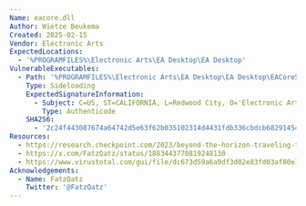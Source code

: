```yaml
---
Name: eacore.dll
Author: Wietze Beukema
Created: 2025-02-15
Vendor: Electronic Arts
ExpectedLocations:
  - '%PROGRAMFILES%\Electronic Arts\EA Desktop\EA Desktop'
VulnerableExecutables:
  - Path: '%PROGRAMFILES%\Electronic Arts\EA Desktop\EA Desktop\EACoreServer.exe'
    Type: Sideloading
    ExpectedSignatureInformation:
      - Subject: C=US, ST=CALIFORNIA, L=Redwood City, O='Electronic Arts, Inc.', OU=EAC, CN='Electronic Arts, Inc.'
        Type: Authenticode
    SHA256:
      - '2c24f443087674a64742d5e63f62b035102314d4431fdb336cbdcb68291454dd'
Resources:
  - https://research.checkpoint.com/2023/beyond-the-horizon-traveling-the-world-on-camaro-dragons-usb-flash-drives/
  - https://x.com/FatzQatz/status/1883443770819248130
  - https://www.virustotal.com/gui/file/dc673d59a6a9df3d02e83fd03af80e117bea20954602ae416540870b1b3d13c4
Acknowledgements:
  - Name: FatzQatz
    Twitter: '@FatzQatz'
---
```


